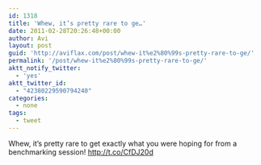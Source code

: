```yaml
---
id: 1318
title: 'Whew, it’s pretty rare to ge…'
date: 2011-02-28T20:26:48+00:00
author: Avi
layout: post
guid: 'http://aviflax.com/post/whew-it%e2%80%99s-pretty-rare-to-ge/'
permalink: '/post/whew-it%e2%80%99s-pretty-rare-to-ge/'
aktt_notify_twitter:
  - 'yes'
aktt_twitter_id:
  - "42380229590794240"
categories:
  - none
tags:
  - tweet
---
```

Whew, it’s pretty rare to get exactly what you were hoping for from a benchmarking session! <a href="http://t.co/CfDJ20d" rel="nofollow">http://t.co/CfDJ20d</a>